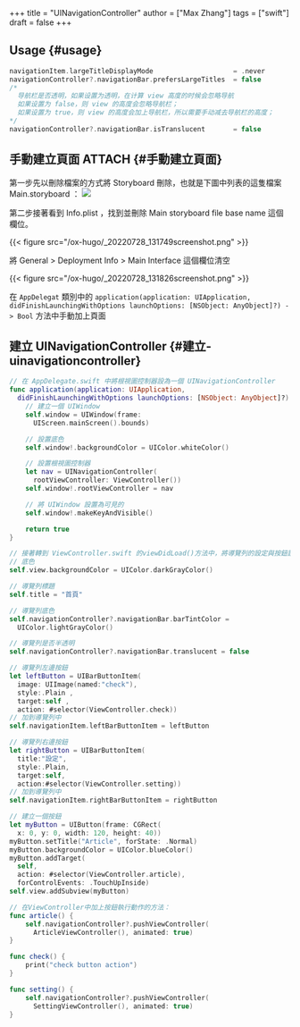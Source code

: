 +++
title = "UINavigationController"
author = ["Max Zhang"]
tags = ["swift"]
draft = false
+++

## Usage {#usage}

```swift
navigationItem.largeTitleDisplayMode                    = .never
navigationController?.navigationBar.prefersLargeTitles  = false
/*
  导航栏是否透明，如果设置为透明，在计算 view 高度的时候会忽略导航
  如果设置为 false，则 view 的高度会忽略导航栏；
  如果设置为 true，则 view 的高度会加上导航栏，所以需要手动减去导航栏的高度；
*/
navigationController?.navigationBar.isTranslucent       = false
```


## 手動建立頁面 <span class="tag"><span class="ATTACH">ATTACH</span></span> {#手動建立頁面}

第一步先以刪除檔案的方式將 Storyboard 刪除，也就是下圖中列表的這隻檔案 Main.storyboard ：
![](/ox-hugo/_20220728_131719screenshot.png)

第二步接著看到 Info.plist ，找到並刪除 Main storyboard file base name 這個欄位。

{{< figure src="/ox-hugo/_20220728_131749screenshot.png" >}}

將 General &gt; Deployment Info &gt; Main Interface 這個欄位清空

{{< figure src="/ox-hugo/_20220728_131826screenshot.png" >}}

在 `AppDelegat`  類別中的 `application(application: UIApplication, didFinishLaunchingWithOptions launchOptions: [NSObject: AnyObject]?) -> Bool` 方法中手動加上頁面


## 建立 UINavigationController {#建立-uinavigationcontroller}

```swift
// 在 AppDelegate.swift 中將根視圖控制器設為一個 UINavigationController
func application(application: UIApplication,
  didFinishLaunchingWithOptions launchOptions: [NSObject: AnyObject]?) -> Bool {
    // 建立一個 UIWindow
    self.window = UIWindow(frame:
      UIScreen.mainScreen().bounds)

    // 設置底色
    self.window!.backgroundColor = UIColor.whiteColor()

    // 設置根視圖控制器
    let nav = UINavigationController(
      rootViewController: ViewController())
    self.window!.rootViewController = nav

    // 將 UIWindow 設置為可見的
    self.window!.makeKeyAndVisible()

    return true
}

// 接著轉到 ViewController.swift 的viewDidLoad()方法中，將導覽列的設定與按鈕設置寫入：
// 底色
self.view.backgroundColor = UIColor.darkGrayColor()

// 導覽列標題
self.title = "首頁"

// 導覽列底色
self.navigationController?.navigationBar.barTintColor =
  UIColor.lightGrayColor()

// 導覽列是否半透明
self.navigationController?.navigationBar.translucent = false

// 導覽列左邊按鈕
let leftButton = UIBarButtonItem(
  image: UIImage(named:"check"),
  style:.Plain ,
  target:self ,
  action: #selector(ViewController.check))
// 加到導覽列中
self.navigationItem.leftBarButtonItem = leftButton

// 導覽列右邊按鈕
let rightButton = UIBarButtonItem(
  title:"設定",
  style:.Plain,
  target:self,
  action:#selector(ViewController.setting))
// 加到導覽列中
self.navigationItem.rightBarButtonItem = rightButton

// 建立一個按鈕
let myButton = UIButton(frame: CGRect(
  x: 0, y: 0, width: 120, height: 40))
myButton.setTitle("Article", forState: .Normal)
myButton.backgroundColor = UIColor.blueColor()
myButton.addTarget(
  self,
  action: #selector(ViewController.article),
  forControlEvents: .TouchUpInside)
self.view.addSubview(myButton)

// 在ViewController中加上按鈕執行動作的方法：
func article() {
    self.navigationController?.pushViewController(
      ArticleViewController(), animated: true)
}

func check() {
    print("check button action")
}

func setting() {
    self.navigationController?.pushViewController(
      SettingViewController(), animated: true)
}
```
